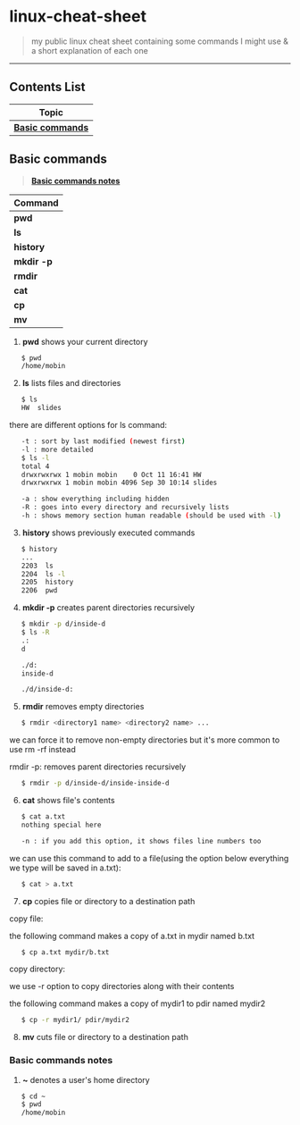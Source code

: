 # linux-cheat-sheet
> my public linux cheat sheet containing some commands I might use & a short explanation of each one

---

## Contents List

| Topic                                                                   |
| ----------------------------------------------------------------------- |
| [**Basic commands**](#basic-commands)                                   |

## Basic commands
> [**Basic commands notes**](#basic-commands-notes)

| Command                      |
| ---------------------------- |
| **pwd**                      |
| **ls**                       |
| **history**                  |
| **mkdir -p**                 |
| **rmdir**                    |
| **cat**                      |
| **cp**                       |
| **mv**                       |

1. **pwd** shows your current directory

```bash
   $ pwd
   /home/mobin
   ```

2. **ls** lists files and directories

```bash
   $ ls
   HW  slides
   ```

there are different options for ls command:

```bash
   -t : sort by last modified (newest first)
   -l : more detailed
   $ ls -l
   total 4
   drwxrwxrwx 1 mobin mobin    0 Oct 11 16:41 HW
   drwxrwxrwx 1 mobin mobin 4096 Sep 30 10:14 slides

   -a : show everything including hidden
   -R : goes into every directory and recursively lists
   -h : shows memory section human readable (should be used with -l)
```

3. **history** shows previously executed commands

```bash
   $ history
   ...
   2203  ls
   2204  ls -l
   2205  history
   2206  pwd
```

4. **mkdir -p** creates parent directories recursively

```bash
   $ mkdir -p d/inside-d
   $ ls -R
   .:
   d

   ./d:
   inside-d

   ./d/inside-d:
```

5. **rmdir** removes empty directories

```bash
   $ rmdir <directory1 name> <directory2 name> ...
```

we can force it to remove non-empty directories but it's more common to use rm -rf instead

rmdir -p: removes parent directories recursively
```bash
   $ rmdir -p d/inside-d/inside-inside-d
```

6. **cat** shows file's contents

```bash
   $ cat a.txt
   nothing special here

   -n : if you add this option, it shows files line numbers too
```

we can use this command to add to a file(using the option below everything we type will be saved in a.txt):
```bash
   $ cat > a.txt
```

7. **cp** copies file or directory to a destination path

copy file:

the following command makes a copy of a.txt in mydir named b.txt
```bash
   $ cp a.txt mydir/b.txt
```

copy directory:

we use -r option to copy directories along with their contents

the following command makes a copy of mydir1 to pdir named mydir2
```bash
   $ cp -r mydir1/ pdir/mydir2
```

8. **mv** cuts file or directory to a destination path

### Basic commands notes

1. **~** denotes a user's home directory

```bash
   $ cd ~
   $ pwd
   /home/mobin
   ```